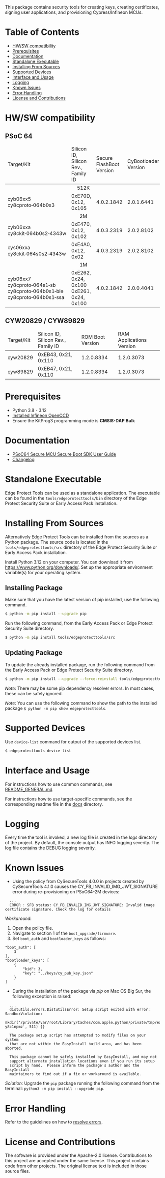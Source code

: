 This package contains security tools for creating keys, creating certificates, signing user applications, and provisioning Cypress/Infineon MCUs.

# Table of Contents
- [HW/SW compatibility](#hwsw-compatibility)
- [Prerequisites](#prerequisites)
- [Documentation](#documentation)
- [Standalone Executable](#standalone-executable)
- [Installing From Sources](#installing-from-sources)
- [Supported Devices](#supported-devices)
- [Interface and Usage](#interface-and-usage)
- [Logging](#logging)
- [Known Issues](#known-issues)
- [Error Handling](#error-handling)
- [License and Contributions](#license-and-contributions)

# HW/SW compatibility
## PSoC 64
<table>
  <thead>
    <tr>
      <td>Target/Kit</td>
      <td>Silicon ID, Silicon Rev., Family ID</td>
      <td>Secure FlashBoot Version</td>
      <td>CyBootloader Version</td>
    </tr>
  </thead>
  <tbody>
    <tr>
      <td colspan="6" style="text-align: center;">512K</td>
    </tr>
    <tr>
      <td>
        cyb06xx5<br>
        cy8cproto&#8209;064b0s3
      </td>
      <td>0xE70D, 0x12, 0x105</td>
      <td>4.0.2.1842</td>
      <td>2.0.1.6441</td>
    </tr>
    <tr>
      <td colspan="6" style="text-align: center;">2M</td>
    </tr>
    <tr>
      <td>
        cyb06xxa<br>
        cy8ckit&#8209;064b0s2&#8209;4343w
      </td>
      <td>0xE470, 0x12, 0x102</td>
      <td>4.0.3.2319</td>
      <td>2.0.2.8102</td>
    </tr>
    <tr>
      <td>
        cys06xxa<br>
        cy8ckit&#8209;064s0s2&#8209;4343w
      </td>
      <td>0xE4A0, 0x12, 0x02</td>
      <td>4.0.3.2319</td>
      <td>2.0.2.8102</td>
    </tr>
    <tr>
      <td colspan="6" style="text-align: center;">1M</td>
    </tr>
    <tr>
      <td>
        cyb06xx7<br>
        cy8cproto&#8209;064s1&#8209;sb<br>
        cy8cproto&#8209;064b0s1&#8209;ble<br>
        cy8cproto&#8209;064b0s1&#8209;ssa
      </td>
      <td>
        0xE262, 0x24, 0x100
        0xE261, 0x24, 0x100
      </td>
      <td>4.0.2.1842</td>
      <td>2.0.0.4041</td>
    </tr>
  </tbody>
</table>

## CYW20829 / CYW89829
<table>
  <thead>
    <tr>
      <td>Target/Kit</td>
      <td>Silicon ID, Silicon Rev., Family ID</td>
      <td>ROM Boot Version</td>
      <td>RAM Applications Version</td>
    </tr>
  </thead>
  <tbody>
  <tr>
    <td>cyw20829</td>
    <td>0xEB43, 0x21, 0x110</td>
    <td>1.2.0.8334</td>
    <td>1.2.0.3073</td>
  </tr>
  <tr>
    <td>cyw89829</td>
    <td>0xEB47, 0x21, 0x110</td>
    <td>1.2.0.8334</td>
    <td>1.2.0.3073</td>
  </tr>
  </tbody>
</table>

# Prerequisites
* Python 3.8 - 3.12
* [Installed Infineon OpenOCD](https://github.com/Infineon/openocd/releases)
* Ensure the KitProg3 programming mode is **CMSIS-DAP Bulk**


# Documentation
* [PSoC64 Secure MCU Secure Boot SDK User Guide](https://www.cypress.com/documentation/software-and-drivers/psoc-64-secure-mcu-secure-boot-sdk-user-guide)
* [Changelog](https://github.com/Infineon/edgeprotecttools/blob/master/CHANGELOG.md)

# Standalone Executable
Edge Protect Tools can be used as a standalone application. The executable can be found in the `tools/edgeprotecttools/bin` directory of the Edge Protect Security Suite or Early Access Pack installation.

# Installing From Sources
Alternatively Edge Protect Tools can be installed from the sources as a Python package. The source code is located in the `tools/edgeprotecttools/src` directory of the Edge Protect Security Suite or Early Access Pack installation.

Install Python 3.12 on your computer. You can download it from https://www.python.org/downloads/. Set up the appropriate environment variable(s) for your operating system.

## Installing Package
Make sure that you have the latest version of pip installed, use
the following command.
```bash
$ python -m pip install --upgrade pip
```
Run the following command, from the Early Access Pack or Edge Protect Security Suite directory.
```bash
$ python -m pip install tools/edgeprotecttools/src
```

## Updating Package
To update the already installed package, run the following command from the Early Access Pack or Edge Protect Security Suite directory.
```bash
$ python -m pip install --upgrade --force-reinstall tools/edgeprotecttools/src
```

*Note*: There may be some pip dependency resolver errors. In most cases, these can be safely ignored.

*Note*: You can use the following command to show the path to the installed package
`$ python -m pip show edgeprotecttools`.


# Supported Devices
Use `device-list` command for output of the supported devices list.
```bash
$ edgeprotecttools device-list
```


# Interface and Usage
For instructions how to use common commands, see [README_GENERAL.md](https://github.com/Infineon/edgeprotecttools/blob/master/docs/README_GENERAL.md).

For instructions how to use target-specific commands, see the corresponding readme file in the [docs](https://github.com/Infineon/edgeprotecttools/blob/master/docs) directory.


# Logging
Every time the tool is invoked, a new log file is created in the _logs_ directory of the project. By default, the console output has INFO logging severity. The log file contains the DEBUG logging severity.


# Known Issues
- Using the policy from CySecureTools 4.0.0 in projects created by CySecureTools 4.1.0 causes the CY_FB_INVALID_IMG_JWT_SIGNATURE error during re-provisioning on PSoC64-2M devices:
```
  ...
  ERROR : SFB status: CY_FB_INVALID_IMG_JWT_SIGNATURE: Invalid image certificate signature. Check the log for details
```
_Workaround_:
1. Open the policy file.
2. Navigate to section 1 of the `boot_upgrade/firmware`.
3. Set `boot_auth` and `bootloader_keys` as follows:
```
"boot_auth": [
    3
],
"bootloader_keys": [
    {
        "kid": 3,
        "key": "../keys/cy_pub_key.json"
    }
]
```
- During the installation of the package via _pip_ on Mac OS Big Sur, the following exception is raised:
```
  ...
  distutils.errors.DistutilsError: Setup script exited with error: SandboxViolation:
  mkdir('/private/var/root/Library/Caches/com.apple.python/private/tmp/easy_install-y8c1npmz', 511) {}

  The package setup script has attempted to modify files on your system
  that are not within the EasyInstall build area, and has been aborted.

  This package cannot be safely installed by EasyInstall, and may not
  support alternate installation locations even if you run its setup
  script by hand.  Please inform the package's author and the EasyInstall
  maintainers to find out if a fix or workaround is available.
```
_Solution:_ Upgrade the `pip` package running the following command from the terminal: `python3 -m pip install --upgrade pip`.

# Error Handling
Refer to the guidelines on how to [resolve errors](https://github.com/Infineon/edgeprotecttools/blob/master/docs/README_ERRORS.md).

# License and Contributions
The software is provided under the Apache-2.0 license. Contributions to this project are accepted under the same license.
This project contains code from other projects. The original license text is included in those source files.
